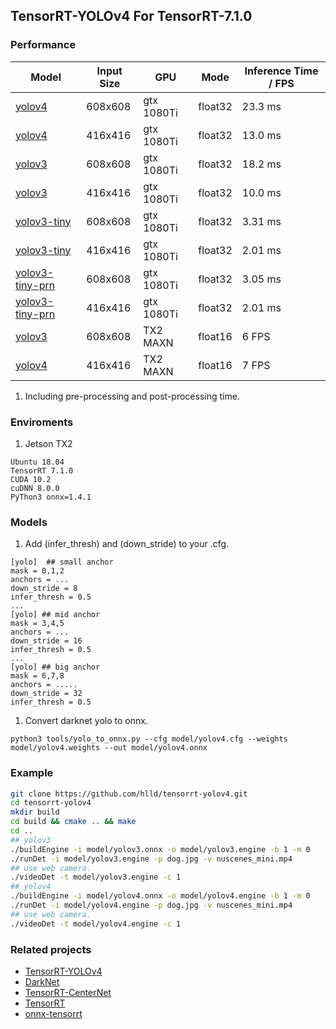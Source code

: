 ## TensorRT-YOLOv4 For TensorRT-7.1.0

### Performance
| Model       | Input Size | GPU      | Mode   | Inference Time / FPS |
|----------------|------------|----------|--------|---------------|
| [yolov4](https://github.com/AlexeyAB/darknet/blob/master/cfg/yolov4.cfg)   | 608x608    | gtx 1080Ti |float32 |    23.3 ms    |
| [yolov4](https://github.com/AlexeyAB/darknet/blob/master/cfg/yolov4.cfg)   | 416x416    | gtx 1080Ti |float32 |    13.0 ms    |
| [yolov3](https://github.com/AlexeyAB/darknet/blob/master/cfg/yolov3.cfg)   | 608x608   | gtx 1080Ti |float32 |    18.2 ms    |
| [yolov3](https://github.com/AlexeyAB/darknet/blob/master/cfg/yolov3.cfg)   | 416x416   | gtx 1080Ti |float32 |    10.0 ms    |
| [yolov3-tiny](https://github.com/AlexeyAB/darknet/blob/master/cfg/yolov3-tiny.cfg)   |608x608   | gtx 1080Ti |float32 |    3.31 ms    |
| [yolov3-tiny](https://github.com/AlexeyAB/darknet/blob/master/cfg/yolov3-tiny.cfg)   | 416x416   | gtx 1080Ti |float32 |    2.01 ms    |
| [yolov3-tiny-prn](https://github.com/AlexeyAB/darknet/blob/master/cfg/yolov3-tiny-prn.cfg) | 608x608    | gtx 1080Ti |float32 |    3.05 ms    |
| [yolov3-tiny-prn](https://github.com/AlexeyAB/darknet/blob/master/cfg/yolov3-tiny-prn.cfg) | 416x416   | gtx 1080Ti |float32 |    2.01 ms    |
| [yolov3](https://github.com/AlexeyAB/darknet/blob/master/cfg/yolov3.cfg)   | 608x608   | TX2 MAXN |float16 |    6 FPS    |
| [yolov4](https://github.com/AlexeyAB/darknet/blob/master/cfg/yolov4.cfg)   | 416x416   | TX2 MAXN |float16 |    7 FPS    |
1. Including pre-processing and post-processing time.

### Enviroments
1. Jetson TX2
```
Ubuntu 18.04
TensorRT 7.1.0
CUDA 10.2
cuDNN 8.0.0
PyThon3 onnx=1.4.1
```

### Models
1. Add (infer_thresh) and (down_stride) to your .cfg.
```
[yolo]  ## small anchor
mask = 0,1,2
anchors = ...
down_stride = 8
infer_thresh = 0.5  
...
[yolo] ## mid anchor
mask = 3,4,5
anchors = ...
down_stride = 16
infer_thresh = 0.5
...
[yolo] ## big anchor
mask = 6,7,8
anchors = .....
down_stride = 32
infer_thresh = 0.5
```
1. Convert darknet yolo to onnx. 
```
python3 tools/yolo_to_onnx.py --cfg model/yolov4.cfg --weights model/yolov4.weights --out model/yolov4.onnx
```


### Example
```bash
git clone https://github.com/hlld/tensorrt-yolov4.git
cd tensorrt-yolov4
mkdir build
cd build && cmake .. && make
cd ..
## yolov3
./buildEngine -i model/yolov3.onnx -o model/yolov3.engine -b 1 -m 0
./runDet -i model/yolov3.engine -p dog.jpg -v nuscenes_mini.mp4
## use web camera.
./videoDet -t model/yolov3.engine -c 1
## yolov4
./buildEngine -i model/yolov4.onnx -o model/yolov4.engine -b 1 -m 0
./runDet -i model/yolov4.engine -p dog.jpg -v nuscenes_mini.mp4
## use web camera.
./videoDet -t model/yolov4.engine -c 1
```

### Related projects
* [TensorRT-YOLOv4](https://github.com/CaoWGG/TensorRT-YOLOv4)
* [DarkNet](https://github.com/AlexeyAB/darknet)
* [TensorRT-CenterNet](https://github.com/CaoWGG/TensorRT-CenterNet)
* [TensorRT](https://github.com/NVIDIA/TensorRT)
* [onnx-tensorrt](https://github.com/onnx/onnx-tensorrt)
